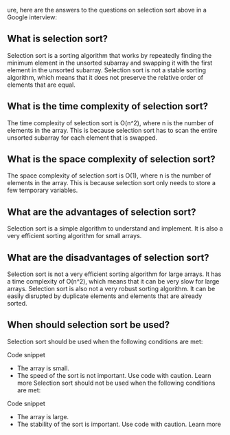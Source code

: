 ure, here are the answers to the questions on selection sort above in a Google interview:

## What is selection sort?
Selection sort is a sorting algorithm that works by repeatedly finding the minimum element in the unsorted subarray and swapping it with the first element in the unsorted subarray. Selection sort is not a stable sorting algorithm, which means that it does not preserve the relative order of elements that are equal.

## What is the time complexity of selection sort?
The time complexity of selection sort is O(n^2), where n is the number of elements in the array. This is because selection sort has to scan the entire unsorted subarray for each element that is swapped.

## What is the space complexity of selection sort?
The space complexity of selection sort is O(1), where n is the number of elements in the array. This is because selection sort only needs to store a few temporary variables.

## What are the advantages of selection sort?
Selection sort is a simple algorithm to understand and implement. It is also a very efficient sorting algorithm for small arrays.

## What are the disadvantages of selection sort?
Selection sort is not a very efficient sorting algorithm for large arrays. It has a time complexity of O(n^2), which means that it can be very slow for large arrays. Selection sort is also not a very robust sorting algorithm. It can be easily disrupted by duplicate elements and elements that are already sorted.

## When should selection sort be used?
Selection sort should be used when the following conditions are met:

Code snippet
* The array is small.
* The speed of the sort is not important.
Use code with caution. Learn more
Selection sort should not be used when the following conditions are met:

Code snippet
* The array is large.
* The stability of the sort is important.
Use code with caution. Learn more